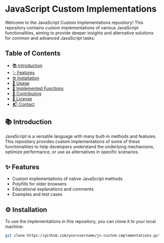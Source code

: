 # JavaScript Custom Implementations

Welcome to the JavaScript Custom Implementations repository! This repository contains custom implementations of various JavaScript functionalities, aiming to provide deeper insights and alternative solutions for common and advanced JavaScript tasks.

## Table of Contents

- [📚 Introduction](#introduction)
- [✨ Features](#features)
- [⚙️ Installation](#installation)
- [🚀 Usage](#usage)
- [📝 Implemented Functions](#implemented-functions)
- [🤝 Contributing](#contributing)
- [📄 License](#license)
- [📬 Contact](#contact)

## 📚 Introduction

JavaScript is a versatile language with many built-in methods and features. This repository provides custom implementations of some of these functionalities to help developers understand the underlying mechanisms, optimize performance, or use as alternatives in specific scenarios.

## ✨ Features

- Custom implementations of native JavaScript methods
- Polyfills for older browsers
- Educational explanations and comments
- Examples and test cases

## ⚙️ Installation

To use the implementations in this repository, you can clone it to your local machine:

```sh
git clone https://github.com/yourusername/js-custom-implementations.git
